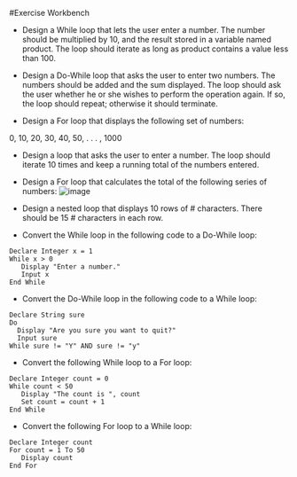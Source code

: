 #Exercise Workbench
* Design a While loop that lets the user enter a number. The number should be multiplied by 10, and the result stored in a variable named product. The loop should iterate as long as product contains a value less than 100.

* Design a Do-While loop that asks the user to enter two numbers. The numbers should be added and the sum displayed. The loop should ask the user whether he or she wishes to perform the operation again. If so, the loop should repeat; otherwise it should terminate.

* Design a For loop that displays the following set of numbers:

0, 10, 20, 30, 40, 50, . . . , 1000

* Design a loop that asks the user to enter a number. The loop should iterate 10 times and keep a running total of the numbers entered.

* Design a For loop that calculates the total of the following series of numbers:
![image](https://user-images.githubusercontent.com/47218880/67423054-31740800-f599-11e9-9565-031c1f729e1c.png)

* Design a nested loop that displays 10 rows of # characters. There should be 15 # characters in each row.

* Convert the While loop in the following code to a Do-While loop:
```
Declare Integer x = 1
While x > 0
   Display "Enter a number."
   Input x
End While
```
* Convert the Do-While loop in the following code to a While loop:
```
Declare String sure
Do
  Display "Are you sure you want to quit?"
  Input sure
While sure != "Y" AND sure != "y"
```
* Convert the following While loop to a For loop:
```
Declare Integer count = 0
While count < 50
   Display "The count is ", count
   Set count = count + 1
End While
```
* Convert the following For loop to a While loop:
```
Declare Integer count
For count = 1 To 50
   Display count
End For
```
